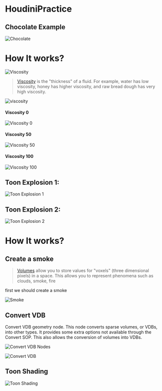 # HoudiniPractice

## Chocolate Example

![Chocolate](https://user-images.githubusercontent.com/16706911/71239519-fb929c00-231b-11ea-8cbc-428643b1d8d7.gif)

# How It works?

![Viscosity](https://user-images.githubusercontent.com/16706911/71242817-02251180-2324-11ea-941f-02212ba3c9f0.png)

> [Viscosity](https://www.sidefx.com/docs/houdini/fluid/lava.html) is the "thickness" of a fluid. For example, water has low viscosity, honey has higher viscosity, and raw bread dough has very high viscosity.



![viscosity](https://user-images.githubusercontent.com/16706911/71242974-6d6ee380-2324-11ea-999a-e16e65e5c057.gif)


#### Viscosity 0
![Viscosity 0](https://user-images.githubusercontent.com/16706911/71244167-27ffe580-2327-11ea-8f38-d97a0c8e8861.gif)


#### Viscosity 50
![Viscosity 50](https://user-images.githubusercontent.com/16706911/71243336-64324680-2325-11ea-88b8-93ba1451263c.gif)

#### Viscosity 100
![Viscosity 100](https://user-images.githubusercontent.com/16706911/71243516-bffccf80-2325-11ea-9c56-dec7c2f43397.gif)


## Toon Explosion 1:

![Toon Explosion 1](https://user-images.githubusercontent.com/16706911/71239698-6fcd3f80-231c-11ea-96aa-cd5c5e246c90.gif)

## Toon Explosion 2:

![Toon Explosion 2](https://user-images.githubusercontent.com/16706911/71239946-174a7200-231d-11ea-977b-9e7f9acd36c9.gif)


# How It works?

## Create a smoke

> [Volumes](https://www.sidefx.com/docs/houdini/model/volumes.html) allow you to store values for "voxels" (three dimensional pixels) in a space. This allows you to represent phenomena such as clouds, smoke, fire

first we should create a smoke

![Smoke](https://user-images.githubusercontent.com/16706911/71245189-6e564400-2329-11ea-912b-c09bbb964235.gif)

## Convert VDB

Convert VDB geometry node. This node converts sparse volumes, or VDBs, into other types. It provides some extra options not available through the Convert SOP. This also allows the conversion of volumes into VDBs.

![Convert VDB Nodes](https://user-images.githubusercontent.com/16706911/71246106-51227500-232b-11ea-8e89-e2e24138f833.png)


![Convert VDB](https://user-images.githubusercontent.com/16706911/71245850-d9ece100-232a-11ea-8fab-176f93a7bee8.gif)

## Toon Shading

![Toon Shading](https://user-images.githubusercontent.com/16706911/71247711-8b414600-232e-11ea-8813-dc42680266e2.gif)








